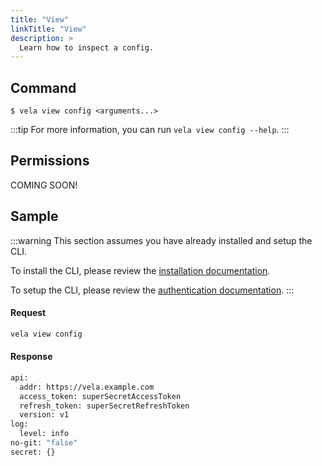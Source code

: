 ```yaml
---
title: "View"
linkTitle: "View"
description: >
  Learn how to inspect a config.
---
```


## Command

```
$ vela view config <arguments...>
```

:::tip
For more information, you can run `vela view config --help`.
:::

## Permissions

COMING SOON!

## Sample

:::warning
This section assumes you have already installed and setup the CLI.

To install the CLI, please review the [installation documentation](/docs/reference/cli/install.md).

To setup the CLI, please review the [authentication documentation](/docs/reference/cli/authentication.md).
:::

#### Request

```sh
vela view config
```

#### Response

```sh
api:
  addr: https://vela.example.com
  access_token: superSecretAccessToken
  refresh_token: superSecretRefreshToken
  version: v1
log:
  level: info
no-git: "false"
secret: {}
```
